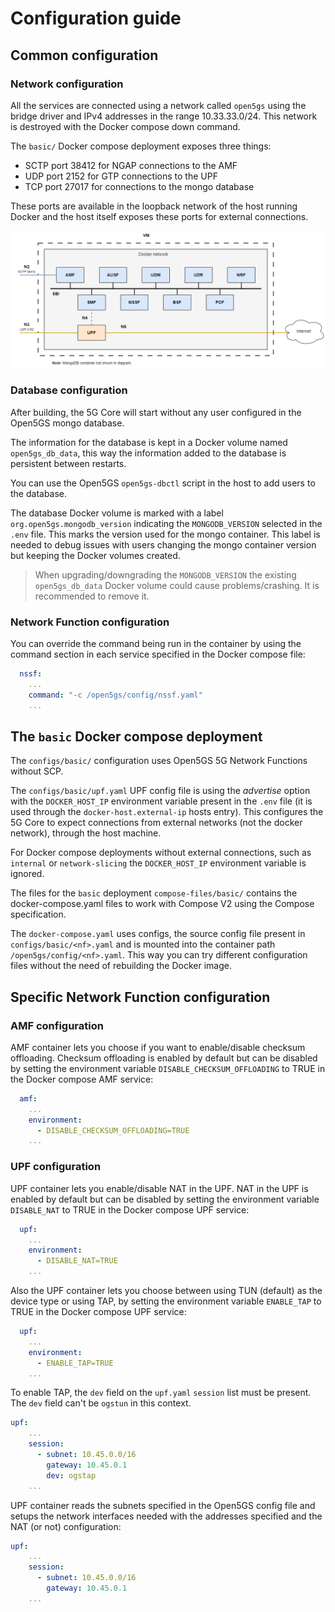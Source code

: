 # Configuration guide

## Common configuration

### Network configuration

All the services are connected using a network called `open5gs` using the bridge driver and IPv4 addresses in the range 10.33.33.0/24. This network is destroyed with the Docker compose down command.

The `basic/` Docker compose deployment exposes three things:
- SCTP port 38412 for NGAP connections to the AMF
- UDP port 2152 for GTP connections to the UPF
- TCP port 27017 for connections to the mongo database

These ports are available in the loopback network of the host running Docker and the host itself exposes these ports for external connections.

![Overview of the basic deployment](../misc/diagrams/basic.png)

### Database configuration

After building, the 5G Core will start without any user configured in the Open5GS mongo database.

The information for the database is kept in a Docker volume named `open5gs_db_data`, this way the information added to the database is persistent between restarts.

You can use the Open5GS `open5gs-dbctl` script in the host to add users to the database.

The database Docker volume is marked with a label `org.open5gs.mongodb_version` indicating the `MONGODB_VERSION` selected in the `.env` file. This marks the version used for the mongo container. This label is needed to debug issues with users changing the mongo container version but keeping the Docker volumes created.

> When upgrading/downgrading the `MONGODB_VERSION` the existing `open5gs_db_data` Docker volume could cause problems/crashing. It is recommended to remove it.

### Network Function configuration

You can override the command being run in the container by using the command section in each service specified in the Docker compose file:
```yaml
  nssf:
    ...
    command: "-c /open5gs/config/nssf.yaml"
    ...
```

## The `basic` Docker compose deployment

The `configs/basic/` configuration uses Open5GS 5G Network Functions without SCP.

The `configs/basic/upf.yaml` UPF config file is using the _advertise_ option with the `DOCKER_HOST_IP` environment variable present in the `.env` file (it is used through the `docker-host.external-ip` hosts entry). This configures the 5G Core to expect connections from external networks (not the docker network), through the host machine.

For Docker compose deployments without external connections, such as `internal` or `network-slicing` the `DOCKER_HOST_IP` environment variable is ignored.

The files for the `basic` deployment `compose-files/basic/` contains the docker-compose.yaml files to work with Compose V2 using the Compose specification.

The `docker-compose.yaml` uses configs, the source config file present in `configs/basic/<nf>.yaml` and is mounted into the container path `/open5gs/config/<nf>.yaml`. This way you can try different configuration files without the need of rebuilding the Docker image.

## Specific Network Function configuration

### AMF configuration

AMF container lets you choose if you want to enable/disable checksum offloading. Checksum offloading is enabled by default but can be disabled by setting the environment variable `DISABLE_CHECKSUM_OFFLOADING` to TRUE in the Docker compose AMF service:
```yaml
  amf:
    ...
    environment:
      - DISABLE_CHECKSUM_OFFLOADING=TRUE
    ...
```

### UPF configuration

UPF container lets you enable/disable NAT in the UPF. NAT in the UPF is enabled by default but can be disabled by setting the environment variable `DISABLE_NAT` to TRUE in the Docker compose UPF service:
```yaml
  upf:
    ...
    environment:
      - DISABLE_NAT=TRUE
    ...
```

Also the UPF container lets you choose between using TUN (default) as the device type or using TAP, by setting the environment variable `ENABLE_TAP` to TRUE in the Docker compose UPF service:
```yaml
  upf:
    ...
    environment:
      - ENABLE_TAP=TRUE
    ...
```

To enable TAP, the `dev` field on the `upf.yaml` `session` list must be present. The `dev` field can't be `ogstun` in this context.
```yaml
upf:
    ...
    session:
      - subnet: 10.45.0.0/16
        gateway: 10.45.0.1
        dev: ogstap
    ...
```

UPF container reads the subnets specified in the Open5GS config file and setups the network interfaces needed with the addresses specified and the NAT (or not) configuration:
```yaml
upf:
    ...
    session:
      - subnet: 10.45.0.0/16
        gateway: 10.45.0.1
    ...
```

